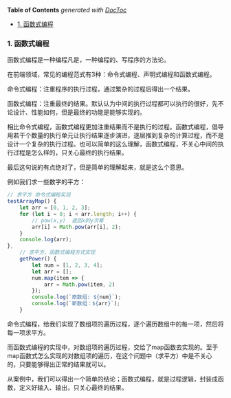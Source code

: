 <!-- START doctoc generated TOC please keep comment here to allow auto update -->
<!-- DON'T EDIT THIS SECTION, INSTEAD RE-RUN doctoc TO UPDATE -->
**Table of Contents**  *generated with [DocToc](https://github.com/thlorenz/doctoc)*

- [1. 函数式编程](#1-%E5%87%BD%E6%95%B0%E5%BC%8F%E7%BC%96%E7%A8%8B)

<!-- END doctoc generated TOC please keep comment here to allow auto update -->

### 1. 函数式编程

函数式编程是一种编程凡是，一种编程的、写程序的方法论。

在前端领域，常见的编程范式有3种：命令式编程、声明式编程和函数式编程。

命令式编程：注重程序的执行过程，通过繁杂的过程后得出一个结果。

函数式编程：注重最终的结果。默认认为中间的执行过程都可以执行的很好，先不论设计、性能如何，但是最终的功能是能够实现的。

相比命令式编程，函数式编程更加注重结果而不是执行的过程。函数式编程，倡导用若干个数量的执行单元让执行结果逐步演进，逐层推到复杂的计算过程，而不是设计一个复杂的执行过程。也可以简单的这么理解，函数式编程，不关心中间的执行过程是怎么样的，只关心最终的执行结果。

最后这句说的有点绝对了，但是简单的理解起来，就是这么个意思。

例如我们求一些数字的平方：

```js
// 求平方 命令式编程实现
testArrayMap() {
    let arr = [0, 1, 2, 3];
    for (let i = 0; i < arr.length; i++) {
        // pow(x,y)  返回x的y次幂
        arr[i] = Math.pow(arr[i], 2);
    }
    console.log(arr);
},
    // 求平方，函数式编程方式实现
    getPower() {
        let num = [1, 2, 3, 4];
        let arr = [];
        num.map(item => {
            arr = Math.pow(item, 2)
        });
        console.log(`原数组: ${num}`);
        console.log(`新数组：${arr}`);
    }
```

命令式编程，给我们实现了数组项的遍历过程，逐个遍历数组中的每一项，然后将每一项求平方。

而函数式编程的实现中，对数组项的遍历过程，交给了map函数去实现的。至于map函数式怎么实现的对数组项的遍历，在这个问题中（求平方）中是不关心的，只要能够得出正常的结果就可以。

从案例中，我们可以得出一个简单的结论；函数式编程，就是过程逻辑，封装成函数，定义好输入、输出，只关心最终的结果。
